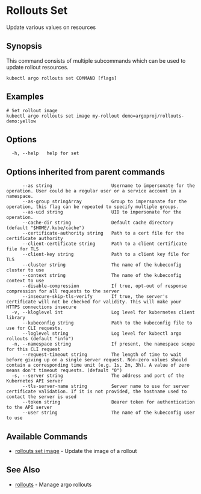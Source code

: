 # Rollouts Set

Update various values on resources

## Synopsis

This command consists of multiple subcommands which can be used to update rollout resources.

```shell
kubectl argo rollouts set COMMAND [flags]
```

## Examples

```shell
# Set rollout image
kubectl argo rollouts set image my-rollout demo=argoproj/rollouts-demo:yellow
```

## Options

```
  -h, --help   help for set
```

## Options inherited from parent commands

```
      --as string                      Username to impersonate for the operation. User could be a regular user or a service account in a namespace.
      --as-group stringArray           Group to impersonate for the operation, this flag can be repeated to specify multiple groups.
      --as-uid string                  UID to impersonate for the operation.
      --cache-dir string               Default cache directory (default "$HOME/.kube/cache")
      --certificate-authority string   Path to a cert file for the certificate authority
      --client-certificate string      Path to a client certificate file for TLS
      --client-key string              Path to a client key file for TLS
      --cluster string                 The name of the kubeconfig cluster to use
      --context string                 The name of the kubeconfig context to use
      --disable-compression            If true, opt-out of response compression for all requests to the server
      --insecure-skip-tls-verify       If true, the server's certificate will not be checked for validity. This will make your HTTPS connections insecure
  -v, --kloglevel int                  Log level for kubernetes client library
      --kubeconfig string              Path to the kubeconfig file to use for CLI requests.
      --loglevel string                Log level for kubectl argo rollouts (default "info")
  -n, --namespace string               If present, the namespace scope for this CLI request
      --request-timeout string         The length of time to wait before giving up on a single server request. Non-zero values should contain a corresponding time unit (e.g. 1s, 2m, 3h). A value of zero means don't timeout requests. (default "0")
  -s, --server string                  The address and port of the Kubernetes API server
      --tls-server-name string         Server name to use for server certificate validation. If it is not provided, the hostname used to contact the server is used
      --token string                   Bearer token for authentication to the API server
      --user string                    The name of the kubeconfig user to use
```

## Available Commands

* [rollouts set image](kubectl-argo-rollouts_set_image.md)	 - Update the image of a rollout

## See Also

* [rollouts](kubectl-argo-rollouts.md)	 - Manage argo rollouts
